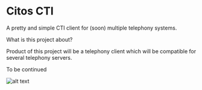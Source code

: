 # Citos CTI
A pretty and simple CTI client for (soon) multiple telephony systems.

What is this project about?

Product of this project will be a telephony client which will be compatible for several telephony servers.

To be continued

![alt text](https://raw.githubusercontent.com/Citos-CTI/Manager-Client/branch/Manager-Client/images/addresses.PNG)
